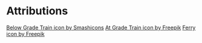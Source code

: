 # Attributions
[Below Grade Train icon by Smashicons](https://www.flaticon.com/free-icon/train_1034795)
[At Grade Train icon by Freepik](https://www.flaticon.com/free-icon/train-station_2062153)
[Ferry icon by Freepik](https://www.flaticon.com/free-icon/boat_3322489)
